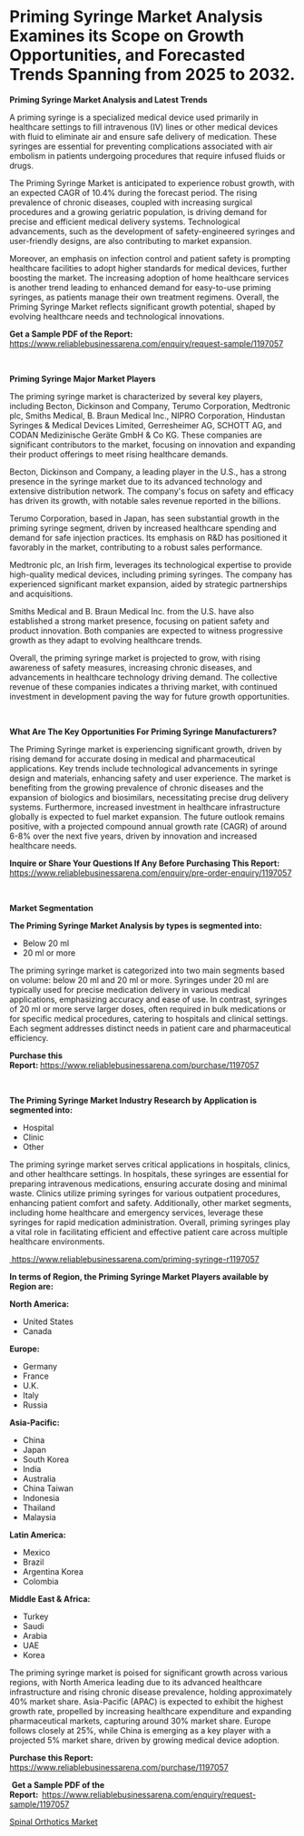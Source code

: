 <p><h1>Priming Syringe Market Analysis Examines its Scope on Growth Opportunities, and Forecasted Trends Spanning from 2025 to 2032.</h1></p><p><strong>Priming Syringe Market Analysis and Latest Trends</strong></p>
<p><p>A priming syringe is a specialized medical device used primarily in healthcare settings to fill intravenous (IV) lines or other medical devices with fluid to eliminate air and ensure safe delivery of medication. These syringes are essential for preventing complications associated with air embolism in patients undergoing procedures that require infused fluids or drugs.</p><p>The Priming Syringe Market is anticipated to experience robust growth, with an expected CAGR of 10.4% during the forecast period. The rising prevalence of chronic diseases, coupled with increasing surgical procedures and a growing geriatric population, is driving demand for precise and efficient medical delivery systems. Technological advancements, such as the development of safety-engineered syringes and user-friendly designs, are also contributing to market expansion. </p><p>Moreover, an emphasis on infection control and patient safety is prompting healthcare facilities to adopt higher standards for medical devices, further boosting the market. The increasing adoption of home healthcare services is another trend leading to enhanced demand for easy-to-use priming syringes, as patients manage their own treatment regimens. Overall, the Priming Syringe Market reflects significant growth potential, shaped by evolving healthcare needs and technological innovations.</p></p>
<p><strong>Get a Sample PDF of the Report:&nbsp;</strong> <a href="https://www.reliablebusinessarena.com/enquiry/request-sample/1197057?utm_campaign=2182&utm_medium=2&utm_source=Github&utm_content=ia&utm_term=03032025&utm_id=priming-syringe">https://www.reliablebusinessarena.com/enquiry/request-sample/1197057</a></p>
<p>&nbsp;</p>
<p><strong>Priming Syringe Major Market Players</strong></p>
<p><p>The priming syringe market is characterized by several key players, including Becton, Dickinson and Company, Terumo Corporation, Medtronic plc, Smiths Medical, B. Braun Medical Inc., NIPRO Corporation, Hindustan Syringes & Medical Devices Limited, Gerresheimer AG, SCHOTT AG, and CODAN Medizinische Geräte GmbH & Co KG. These companies are significant contributors to the market, focusing on innovation and expanding their product offerings to meet rising healthcare demands.</p><p>Becton, Dickinson and Company, a leading player in the U.S., has a strong presence in the syringe market due to its advanced technology and extensive distribution network. The company's focus on safety and efficacy has driven its growth, with notable sales revenue reported in the billions.</p><p>Terumo Corporation, based in Japan, has seen substantial growth in the priming syringe segment, driven by increased healthcare spending and demand for safe injection practices. Its emphasis on R&D has positioned it favorably in the market, contributing to a robust sales performance.</p><p>Medtronic plc, an Irish firm, leverages its technological expertise to provide high-quality medical devices, including priming syringes. The company has experienced significant market expansion, aided by strategic partnerships and acquisitions.</p><p>Smiths Medical and B. Braun Medical Inc. from the U.S. have also established a strong market presence, focusing on patient safety and product innovation. Both companies are expected to witness progressive growth as they adapt to evolving healthcare trends.</p><p>Overall, the priming syringe market is projected to grow, with rising awareness of safety measures, increasing chronic diseases, and advancements in healthcare technology driving demand. The collective revenue of these companies indicates a thriving market, with continued investment in development paving the way for future growth opportunities.</p></p>
<p>&nbsp;</p>
<p><strong>What Are The Key Opportunities For Priming Syringe Manufacturers?</strong></p>
<p><p>The Priming Syringe market is experiencing significant growth, driven by rising demand for accurate dosing in medical and pharmaceutical applications. Key trends include technological advancements in syringe design and materials, enhancing safety and user experience. The market is benefiting from the growing prevalence of chronic diseases and the expansion of biologics and biosimilars, necessitating precise drug delivery systems. Furthermore, increased investment in healthcare infrastructure globally is expected to fuel market expansion. The future outlook remains positive, with a projected compound annual growth rate (CAGR) of around 6-8% over the next five years, driven by innovation and increased healthcare needs.</p></p>
<p><strong>Inquire or Share Your Questions If Any Before Purchasing This Report:</strong> <a href="https://www.reliablebusinessarena.com/enquiry/pre-order-enquiry/1197057?utm_campaign=2182&utm_medium=2&utm_source=Github&utm_content=ia&utm_term=03032025&utm_id=priming-syringe">https://www.reliablebusinessarena.com/enquiry/pre-order-enquiry/1197057</a></p>
<p>&nbsp;</p>
<p><strong>Market Segmentation</strong></p>
<p><strong>The Priming Syringe Market Analysis by types is segmented into:</strong></p>
<p><ul><li>Below 20 ml</li><li>20 ml or more</li></ul></p>
<p><p>The priming syringe market is categorized into two main segments based on volume: below 20 ml and 20 ml or more. Syringes under 20 ml are typically used for precise medication delivery in various medical applications, emphasizing accuracy and ease of use. In contrast, syringes of 20 ml or more serve larger doses, often required in bulk medications or for specific medical procedures, catering to hospitals and clinical settings. Each segment addresses distinct needs in patient care and pharmaceutical efficiency.</p></p>
<p><strong>Purchase this Report:&nbsp;</strong><a href="https://www.reliablebusinessarena.com/purchase/1197057?utm_campaign=2182&utm_medium=2&utm_source=Github&utm_content=ia&utm_term=03032025&utm_id=priming-syringe">https://www.reliablebusinessarena.com/purchase/1197057</a></p>
<p>&nbsp;</p>
<p><strong>The Priming Syringe Market Industry Research by Application is segmented into:</strong></p>
<p><ul><li>Hospital</li><li>Clinic</li><li>Other</li></ul></p>
<p><p>The priming syringe market serves critical applications in hospitals, clinics, and other healthcare settings. In hospitals, these syringes are essential for preparing intravenous medications, ensuring accurate dosing and minimal waste. Clinics utilize priming syringes for various outpatient procedures, enhancing patient comfort and safety. Additionally, other market segments, including home healthcare and emergency services, leverage these syringes for rapid medication administration. Overall, priming syringes play a vital role in facilitating efficient and effective patient care across multiple healthcare environments.</p></p>
<p><a href="https://www.reliablebusinessarena.com/priming-syringe-r1197057?utm_campaign=2182&utm_medium=2&utm_source=Github&utm_content=ia&utm_term=03032025&utm_id=priming-syringe">&nbsp;https://www.reliablebusinessarena.com/priming-syringe-r1197057</a></p>
<p><strong>In terms of Region, the Priming Syringe Market Players available by Region are:</strong></p>
<p>
    <p> <strong> North America: </strong>
        <ul>
            <li>United States</li>
            <li>Canada</li>
        </ul>
        </p> 
    <p> <strong> Europe: </strong>
        <ul>
            <li>Germany</li>
            <li>France</li>
            <li>U.K.</li>
            <li>Italy</li>
            <li>Russia</li>
        </ul>
        </p> 
    <p> <strong> Asia-Pacific: </strong>
        <ul>
            <li>China</li>
            <li>Japan</li>
            <li>South Korea</li>
            <li>India</li>
            <li>Australia</li>
            <li>China Taiwan</li>
            <li>Indonesia</li>
            <li>Thailand</li>
            <li>Malaysia</li>
        </ul>
        </p> 
    <p> <strong> Latin America: </strong>
        <ul>
            <li>Mexico</li>
            <li>Brazil</li>
            <li>Argentina Korea</li>
            <li>Colombia</li>
        </ul>
        </p> 
    <p> <strong> Middle East & Africa: </strong>
        <ul>
            <li>Turkey</li>
            <li>Saudi</li>
            <li>Arabia</li>
            <li>UAE</li>
            <li>Korea</li>
        </ul>
    </p>
    </p>
<p><p>The priming syringe market is poised for significant growth across various regions, with North America leading due to its advanced healthcare infrastructure and rising chronic disease prevalence, holding approximately 40% market share. Asia-Pacific (APAC) is expected to exhibit the highest growth rate, propelled by increasing healthcare expenditure and expanding pharmaceutical markets, capturing around 30% market share. Europe follows closely at 25%, while China is emerging as a key player with a projected 5% market share, driven by growing medical device adoption.</p></p>
<p><strong>Purchase this Report: </strong><a href="https://www.reliablebusinessarena.com/purchase/1197057?utm_campaign=2182&utm_medium=2&utm_source=Github&utm_content=ia&utm_term=03032025&utm_id=priming-syringe">https://www.reliablebusinessarena.com/purchase/1197057</a></p>
<p>&nbsp;<strong>Get a Sample PDF of the Report:&nbsp;&nbsp;</strong><a href="https://www.reliablebusinessarena.com/enquiry/request-sample/1197057?utm_campaign=2182&utm_medium=2&utm_source=Github&utm_content=ia&utm_term=03032025&utm_id=priming-syringe">https://www.reliablebusinessarena.com/enquiry/request-sample/1197057</a></p>
<p><strong></strong></p>
<p><p><a href="https://github.com/mharielmesa/Market-Research-Report-List-5/blob/main/spinal-orthotics-market.md?utm_campaign=2182&utm_medium=2&utm_source=Github&utm_content=ia&utm_term=03032025&utm_id=priming-syringe">Spinal Orthotics Market</a></p></p>